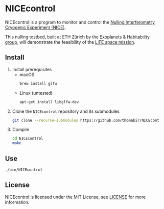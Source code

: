 # NICEcontrol

NICEcontrol is a program to monitor and control the [Nulling Interferometry Cryogenic Experiment (NICE)](https://quanz-group.ethz.ch/research/instrumentation/nice.html).

This nulling testbed, built at ETH Zürich by the [Exoplanets & Habitability group](https://quanz-group.ethz.ch/), will demonstrate the feasibility of the [LIFE space mission](https://life-space-mission.com/).


## Install

1. Install prerequisites
   * macOS
     ```bash
     brew install glfw
     ```
   * Linux (untested)
     ```bash
     apt-get install libglfw-dev
     ```
3. Clone the `NICEcontrol` repository and its submodules
   ```bash
   git clone --recurse-submodules https://github.com/thomabir/NICEcontrol
   ```
4. Compile
   ```bash
   cd NICEcontrol
   make
   ```

## Use
```bash
./bin/NICEcontrol
```

## License
NICEcontrol is licensed under the MIT License, see [LICENSE](LICENSE) for more information.

